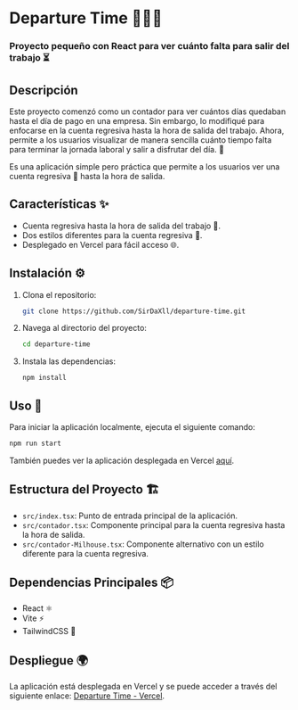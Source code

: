 # Departure Time 🏃‍♂️💨

### Proyecto pequeño con React para ver cuánto falta para salir del trabajo ⏳

## Descripción

Este proyecto comenzó como un contador para ver cuántos días quedaban hasta el día de pago en una empresa. Sin embargo, lo modifiqué para enfocarse en la cuenta regresiva hasta la hora de salida del trabajo. Ahora, permite a los usuarios visualizar de manera sencilla cuánto tiempo falta para terminar la jornada laboral y salir a disfrutar del día. 🌇

Es una aplicación simple pero práctica que permite a los usuarios ver una cuenta regresiva 📅 hasta la hora de salida.

## Características ✨

* Cuenta regresiva hasta la hora de salida del trabajo 🏢.
* Dos estilos diferentes para la cuenta regresiva 🎨.
* Desplegado en Vercel para fácil acceso 🌐.

## Instalación ⚙️

1. Clona el repositorio:
   ```bash
   git clone https://github.com/SirDaXll/departure-time.git
   ```
2. Navega al directorio del proyecto:
   ```bash
   cd departure-time
   ```
3. Instala las dependencias:
   ```bash
   npm install
   ```

## Uso 🚀

Para iniciar la aplicación localmente, ejecuta el siguiente comando:
```bash
npm run start
```

También puedes ver la aplicación desplegada en Vercel [aquí](https://departuretime.vercel.app/).

## Estructura del Proyecto 🏗️

* `src/index.tsx`: Punto de entrada principal de la aplicación.
* `src/contador.tsx`: Componente principal para la cuenta regresiva hasta la hora de salida.
* `src/contador-Milhouse.tsx`: Componente alternativo con un estilo diferente para la cuenta regresiva.
  
## Dependencias Principales 📦

* React ⚛️
* Vite ⚡
* TailwindCSS 🌊

## Despliegue 🌍

La aplicación está desplegada en Vercel y se puede acceder a través del siguiente enlace: [Departure Time - Vercel](https://departuretime.vercel.app/).

